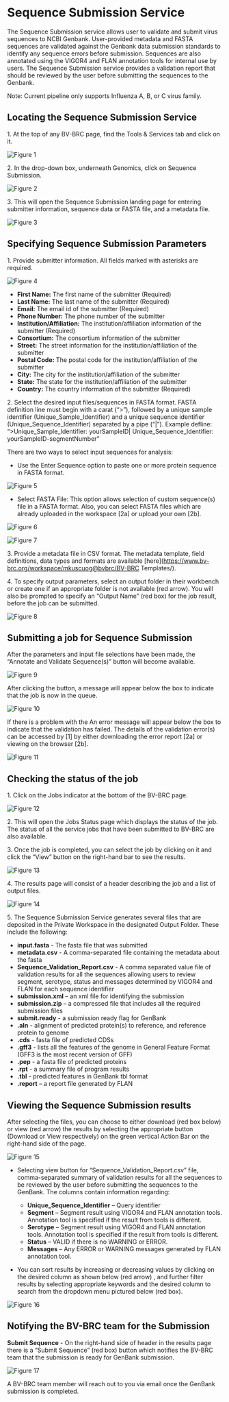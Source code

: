 # Sequence Submission Service
The Sequence Submission service allows user to validate and submit virus sequences to NCBI Genbank. User-provided metadata and FASTA sequences are validated against the Genbank data submission standards to identify any sequence errors before submission. Sequences are also annotated using the VIGOR4 and FLAN annotation tools for internal use by users. The Sequence Submission service provides a validation report that should be reviewed by the user before submitting the sequences to the Genbank. 

Note: Current pipeline only supports Influenza A, B, or C virus family.

## Locating the Sequence Submission Service

1\. At the top of any BV-BRC page, find the Tools & Services tab and click on it.
 
![Figure 1](./images/fig1.png "Figure 1")

2\. In the drop-down box, underneath Genomics, click on Sequence Submission.

![Figure 2](./images/fig2.png "Figure 2")

3\. This will open the Sequence Submission landing page for entering submitter information, sequence data or FASTA file, and a metadata file.

![Figure 3](./images/fig3c.png "Figure 3")

## Specifying Sequence Submission Parameters

1\. Provide submitter information. All fields marked with asterisks are required.

![Figure 4](./images/fig4.png "Figure 4")

* **First Name:** The first name of the submitter (Required)
*	**Last Name:** The last name of the submitter (Required)
* **Email:** The email id of the submitter (Required)
* **Phone Number:** The phone number of the submitter
* **Institution/Affiliation:** The institution/affiliation information of the submitter (Required)
* **Consortium:** The consortium information of the submitter
* **Street:** The street information for the institution/affiliation of the submitter
* **Postal Code:** The postal code for the institution/affiliation of the submitter
* **City:** The city for the institution/affiliation of the submitter
* **State:** The state for the institution/affiliation of the submitter
* **Country:** The country information of the submitter (Required)






2\. Select the desired input files/sequences in FASTA format. FASTA definition line must begin with a carat (“>”), followed by a unique sample identifier (Unique_Sample_Identifier) and a unique sequence identifier (Unique_Sequence_Identifier) separated by a pipe (“|”). 
Example defline: “>Unique_Sample_Identifier: yourSampleID| Unique_Sequence_Identifier: yourSampleID-segmentNumber”

There are two ways to select input sequences for analysis: 
* Use the Enter Sequence option to paste one or more protein sequence in FASTA format.

![Figure 5](./images/fig5.png "Figure 5")

* Select FASTA File: This option allows selection of custom sequence(s) file in a FASTA format. Also, you can select FASTA files which are already uploaded in the workspace [2a] or upload your own [2b].

![Figure 6](./images/fig6.png "Figure 6")

![Figure 7](./images/fig7.png "Figure 7")

3\. Provide a metadata file in CSV format. The metadata template, field definitions, data types and formats are available [here](https://www.bv-brc.org/workspace/mkuscuog@bvbrc/BV-BRC Templates/).

4\. To specify output parameters, select an output folder in their workbench or create one if an appropriate folder is not available (red arrow). You will also be prompted to specify an “Output Name” (red box) for the job result, before the job can be submitted.

![Figure 8](./images/fig8.png "Figure 8")

## Submitting a job for Sequence Submission

After the parameters and input file selections have been made, the “Annotate and Validate Sequence(s)” button will become available.

![Figure 9](./images/fig9.png "Figure 9")

After clicking the button, a message will appear below the box to indicate that the job is now in the queue.

![Figure 10](./images/fig10.png "Figure 10")

If there is a problem with the An error message will appear below the box to indicate that the validation has failed. The details of the validation error(s) can be accessed by [1] by either downloading the error report [2a] or viewing on the browser [2b].

![Figure 11](./images/fig11.png "Figure 11")

## Checking the status of the job

1\. Click on the Jobs indicator at the bottom of the BV-BRC page.

![Figure 12](./images/fig12.png "Figure 12")

2\.	This will open the Jobs Status page which displays the status of the job. The status of all the service jobs that have been submitted to BV-BRC are also available.

3\.	Once the job is completed, you can select the job by clicking on it and click the “View” button on the right-hand bar to see the results.

![Figure 13](./images/fig13.png "Figure 13")

4\.	The results page will consist of a header describing the job and a list of output files.

![Figure 14](./images/fig14.png "Figure 14")

5\. The Sequence Submission Service generates several files that are deposited in the Private Workspace in the designated Output Folder. These include the following:

* **input.fasta** - The fasta file that was submitted
* **metadata.csv** - A comma-separated file containing the metadata about the fasta
* **Sequence_Validation_Report.csv** - A comma separated value file of validation results for all the sequences allowing users to review segment, serotype, status and messages determined by VIGOR4 and FLAN for each sequence identifier
* **submission.xml** – an xml file for identifying the submission  
* **submission.zip** – a compressed file that includes all the required submission files 
* **submit.ready** - a submission ready flag for GenBank
* **.aln** - alignment of predicted protein(s) to reference, and reference protein to genome
* **.cds** - fasta file of predicted CDSs
* **.gff3** - lists all the features of the genome in General Feature Format (GFF3 is the most recent version of GFF)
* **.pep** - a fasta file of predicted proteins
* **.rpt** - a summary file of program results
* **.tbl** - predicted features in GenBank tbl format
* **.report** – a report file generated by FLAN

## Viewing the Sequence Submission results

After selecting the files, you can choose to either download (red box below) or view (red arrow) the results by selecting the appropriate button (Download or View respectively) on the green vertical Action Bar on the right-hand side of the page.

![Figure 15](./images/fig15.png "Figure 15")

* Selecting view button for “Sequence_Validation_Report.csv” file, comma-separated summary of validation results for all the sequences to be reviewed by the user before submitting the sequences to the GenBank. The columns contain information regarding: 
  * **Unique_Sequence_Identifier** – Query identifier
  * **Segment** – Segment result using VIGOR4 and FLAN annotation tools. Annotation tool is specified if the result from tools is different.
  * **Serotype** – Segment result using VIGOR4 and FLAN annotation tools. Annotation tool is specified if the result from tools is different.
  * **Status** – VALID if there is no WARNING or ERROR. 
  * **Messages** – Any ERROR or WARNING messages generated by FLAN annotation tool.

* You can sort results by increasing or decreasing values by clicking on the desired column as shown below (red arrow) , and further filter results by selecting appropriate keywords and the desired column to search from the dropdown menu pictured below (red box).

![Figure 16](./images/fig16.png "Figure 16")

## Notifying the BV-BRC team for the Submission 

**Submit Sequence** - On the right-hand side of header in the results page there is a “Submit Sequence” (red box) button which notifies the BV-BRC team that the submission is ready for GenBank submission.

![Figure 17](./images/fig17.png "Figure 17")

A BV-BRC team member will reach out to you via email once the GenBank submission is completed.

